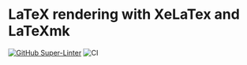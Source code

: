 # LaTeX rendering with XeLaTex and LaTeXmk

[![GitHub Super-Linter](https://github.com/penguinoneshaw/latex-render/actions/workflows/linter.yml/badge.svg)](https://github.com/super-linter/super-linter)
![CI](https://github.com/penguinoneshaw/latex-render/actions/workflows/ci.yml/badge.svg)
